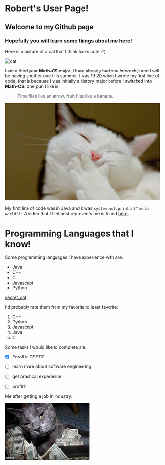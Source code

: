 # Robert's User Page!
## Welcome to my Github page
### Hopefully you will learn some things about me here!

Here is a picture of a cat that I think looks cute :^)

![cat](cat.jpg)

I am a third year **Math-CS** major. I have already had *one internship* and I will be having another one this summer.
I was ~~19~~ 20 when I wrote my first line of code, that is because I was initially a history major before I switched into 
**Math-CS**. One pun I like is: 

>Time flies like an arrow, fruit flies like a banana.

![laughing_cat](laughing_cat.jpg)

My first line of code was in Java and it was `system.out.println("hello world");`
A video that I feel best represents me is found [here](https://tinyurl.com/yux39ajn).

# Programming Languages that I know!
Some programming languages I have experience with are:
- Java
- C++
- C
- Javascript
- Python

[secret_cat](/secret_cat.jpeg)

I'd probably rate them from my favorite to least favorite:
1. C++
2. Python
3. Javascript
4. Java
5. C

Some tasks I would like to complete are:
- [x] Enroll in CSE110
- [ ] learn more about software engineering
- [ ] get practical experience
- [ ] profit?



Me after getting a job in industry:

![money_Cat](money_Cat.jpg)
